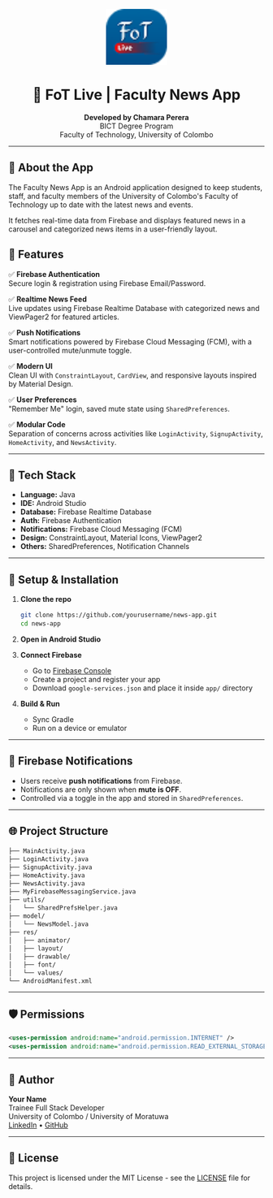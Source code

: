 <p align="center">
  <img src="app/src/main/res/drawable/ic_logo.png" alt="News App Logo" width="120"/>
</p>

<h1 align="center">📱 FoT Live | Faculty News App</h1>

<p align="center">
  <strong>Developed by Chamara Perera</strong><br/>
  BICT Degree Program<br/>
  Faculty of Technology, University of Colombo
</p>

---

## 📰 About the App

The Faculty News App is an Android application designed to keep students, staff, and faculty members of the University of Colombo's Faculty of Technology up to date with the latest news and events.

It fetches real-time data from Firebase and displays featured news in a carousel and categorized news items in a user-friendly layout.

## 📱 Features

✅ **Firebase Authentication**  
Secure login & registration using Firebase Email/Password.

✅ **Realtime News Feed**  
Live updates using Firebase Realtime Database with categorized news and ViewPager2 for featured articles.

✅ **Push Notifications**  
Smart notifications powered by Firebase Cloud Messaging (FCM), with a user-controlled mute/unmute toggle.

✅ **Modern UI**  
Clean UI with `ConstraintLayout`, `CardView`, and responsive layouts inspired by Material Design.

✅ **User Preferences**  
"Remember Me" login, saved mute state using `SharedPreferences`.

✅ **Modular Code**  
Separation of concerns across activities like `LoginActivity`, `SignupActivity`, `HomeActivity`, and `NewsActivity`.


---

## 🔧 Tech Stack

- **Language:** Java  
- **IDE:** Android Studio  
- **Database:** Firebase Realtime Database  
- **Auth:** Firebase Authentication  
- **Notifications:** Firebase Cloud Messaging (FCM)  
- **Design:** ConstraintLayout, Material Icons, ViewPager2  
- **Others:** SharedPreferences, Notification Channels

---

## 🚀 Setup & Installation

1. **Clone the repo**
   ```bash
   git clone https://github.com/yourusername/news-app.git
   cd news-app
   ```

2. **Open in Android Studio**

3. **Connect Firebase**
   - Go to [Firebase Console](https://console.firebase.google.com/)
   - Create a project and register your app
   - Download `google-services.json` and place it inside `app/` directory

4. **Build & Run**
   - Sync Gradle
   - Run on a device or emulator

---

## 🔔 Firebase Notifications

- Users receive **push notifications** from Firebase.
- Notifications are only shown when **mute is OFF**.
- Controlled via a toggle in the app and stored in `SharedPreferences`.

---

## 🌐 Project Structure

```
├── MainActivity.java
├── LoginActivity.java
├── SignupActivity.java
├── HomeActivity.java
├── NewsActivity.java
├── MyFirebaseMessagingService.java
├── utils/
│   └── SharedPrefsHelper.java
├── model/
│   └── NewsModel.java
├── res/
│   ├── animator/
│   ├── layout/
│   ├── drawable/
│   ├── font/
│   └── values/
└── AndroidManifest.xml
```

---

## 🛡️ Permissions

```xml
<uses-permission android:name="android.permission.INTERNET" />
<uses-permission android:name="android.permission.READ_EXTERNAL_STORAGE" />
```

---

## 🙌 Author

**Your Name**  
Trainee Full Stack Developer  
University of Colombo / University of Moratuwa  
[LinkedIn](https://linkedin.com/in/your-profile) • [GitHub](https://github.com/yourusername)

---

## 📄 License

This project is licensed under the MIT License - see the [LICENSE](LICENSE) file for details.
